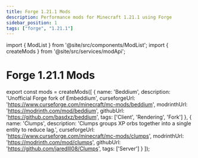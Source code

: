 ```yaml
---
title: Forge 1.21.1 Mods
description: Performance mods for Minecraft 1.21.1 using Forge
sidebar_position: 1
tags: ["forge", "1.21.1"]
---
```


import { ModList } from '@site/src/components/ModList';
import { createMods } from '@site/src/services/modApi';

# Forge 1.21.1 Mods

export const mods = createMods([
  {
    name: 'Beddium',
    description: 'Unofficial Forge fork of Embeddium',
    curseforgeUrl: 'https://www.curseforge.com/minecraft/mc-mods/beddium',
    modrinthUrl: 'https://modrinth.com/mod/beddium',
    githubUrl: 'https://github.com/basdxz/beddium',
    tags: ['Client', 'Rendering', 'Fork']
  },
  {
    name: 'Clumps',
    description: 'Clumps groups XP orbs together into a single entity to reduce lag.',
    curseforgeUrl: 'https://www.curseforge.com/minecraft/mc-mods/clumps',
    modrinthUrl: 'https://modrinth.com/mod/clumps',
    githubUrl: 'https://github.com/jaredlll08/Clumps',
    tags: ['Server']
  }
]);

<ModList mods={mods} />
